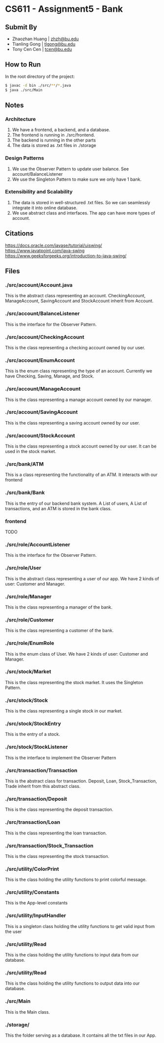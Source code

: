 # CS611 - Assignment5 - Bank
## Submit By
- Zhaozhan Huang | zhzh@bu.edu
- Tianling Gong | tlgong@bu.edu
- Tony Cen Cen | tcen@bu.edu



## How to Run
In the root directory of the project:
```bash
$ javac -d bin ./src/**/*.java
$ java ./src/Main
```


## Notes
### Architecture
1. We have a frontend, a backend, and a database.
2. The frontend is running in ./src/frontend. 
3. The backend is running in the other parts
4. The data is stored as .txt files in ./storage
### Design Patterns
1. We use the Observer Pattern to update user balance. See account/BalanceListener
2. We use the Singleton Pattern to make sure we only have 1 bank.
### Extensibility and Scalability
1. The data is stored in well-structured .txt files. So we can seamlessly integrate it into online database.
2. We use abstract class and interfaces. The app can have more types of account.


## Citations
https://docs.oracle.com/javase/tutorial/uiswing/
https://www.javatpoint.com/java-swing
https://www.geeksforgeeks.org/introduction-to-java-swing/

## Files 
### ./src/account/Account.java
This is the abstract class representing an account.
CheckingAccount, ManageAccount, SavingAccount and StockAccount inherit from Account.

### ./src/account/BalanceListener
This is the interface for the Observer Pattern.

### ./src/account/CheckingAccount 
This is the class representing a checking account owned by our user.

### ./src/account/EnumAccount
This is the enum class representing the type of an account. Currently we have Checking, Saving, Manage, and Stock.

### ./src/account/ManageAccount
This is the class representing a manage account owned by our manager.

### ./src/account/SavingAccount
This is the class representing a saving account owned by our user.

### ./src/account/StockAccount
This is the class representing a stock account owned by our user. It can be used in the stock market.

### ./src/bank/ATM
This is a class representing the functionality of an ATM. It interacts with our frontend

### ./src/bank/Bank
This is the entry of our backend bank system. A List of users, A List of transactions, and an ATM is stored in the bank class.

### frontend
TODO

### ./src/role/AccountListener
This is the interface for the Observer Pattern.

### ./src/role/User
This is the abstract class representing a user of our app. 
We have 2 kinds of user: Customer and Manager.

### ./src/role/Manager
This is the class representing a manager of the bank.

### ./src/role/Customer
This is the class representing a customer of the bank.

### ./src/role/EnumRole
This is the enum class of User.
We have 2 kinds of user: Customer and Manager.

### ./src/stock/Market
This is the class representing the stock market. It uses the Singleton Pattern.

### ./src/stock/Stock
This is the class representing a single stock in our market.

### ./src/stock/StockEntry
This is the entry of a stock.

### ./src/stock/StockListener
This is the interface to implement the Observer Pattern

### ./src/transaction/Transaction
This is the abstract class for transaction. Deposit, Loan, Stock_Transaction, Trade inherit from this abstract class.

### ./src/transaction/Deposit
This is the class representing the deposit transaction.

### ./src/transaction/Loan
This is the class representing the loan transaction.

### ./src/transaction/Stock_Transaction
This is the class representing the stock transaction.

### ./src/utility/ColorPrint
This is the class holding the utility functions to print colorful message.

### ./src/utility/Constants
This is the App-level constants

### ./src/utility/InputHandler
This is a singleton class holding the utility functions to get valid input from the user

### ./src/utility/Read
This is the class holding the utility functions to input data from our database.

### ./src/utility/Read
This is the class holding the utility functions to output data into our database.

### ./src/Main
This is the Main class.

### ./storage/
This the folder serving as a database. It contains all the txt files in our App.